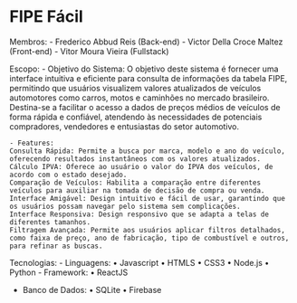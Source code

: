 # FIPE Fácil
Membros:
    - Frederico Abbud Reis (Back-end)
    - Victor Della Croce Maltez (Front-end)
    - Vitor Moura Vieira (Fullstack)

Escopo:
    - Objetivo do Sistema:
    O objetivo deste sistema é fornecer uma interface intuitiva e eficiente para consulta de informações da tabela FIPE, permitindo que usuários visualizem valores atualizados de veículos automotores como carros, motos e caminhões no mercado brasileiro. Destina-se a facilitar o acesso a dados de preços médios de veículos de forma rápida e confiável, atendendo às necessidades de potenciais compradores, vendedores e entusiastas do setor automotivo.

    - Features:
    Consulta Rápida: Permite a busca por marca, modelo e ano do veículo, oferecendo resultados instantâneos com os valores atualizados.
    Cálculo IPVA: Oferece ao usuário o valor do IPVA dos veículos, de acordo com o estado desejado.
    Comparação de Veículos: Habilita a comparação entre diferentes veículos para auxiliar na tomada de decisão de compra ou venda.
    Interface Amigável: Design intuitivo e fácil de usar, garantindo que os usuários possam navegar pelo sistema sem complicações.
    Interface Responsiva: Design responsivo que se adapta a telas de diferentes tamanhos.
    Filtragem Avançada: Permite aos usuários aplicar filtros detalhados, como faixa de preço, ano de fabricação, tipo de combustível e outros, para refinar as buscas.
        
Tecnologias:
    - Linguagens:
        • Javascript
        • HTMLS
        • CSS3
        • Node.js
        • Python
    - Framework:
        • ReactJS

- Banco de Dados:
    • SQLite
    • Firebase